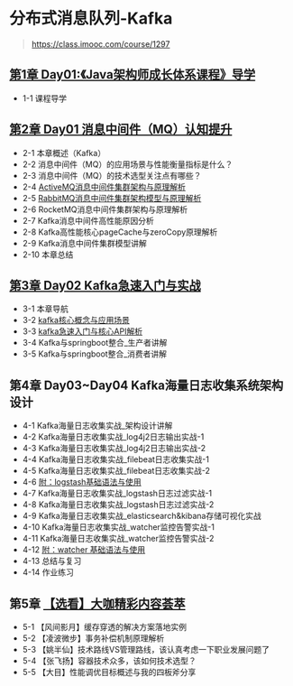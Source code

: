 # 分布式消息队列-Kafka

> https://class.imooc.com/course/1297

## [第1章 Day01:《Java架构师成长体系课程》导学](doc/01-guiding.md)

- 1-1 课程导学

## [第2章 Day01 消息中间件（MQ）认知提升](doc/02-mq-cognition.md)

- 2-1 本章概述（Kafka）
- 2-2 消息中间件（MQ）的应用场景与性能衡量指标是什么？
- 2-3 消息中间件（MQ）的技术选型关注点有哪些？
- 2-4 [ActiveMQ消息中间件集群架构与原理解析](doc/02-4-active-mq.md)
- 2-5 [RabbitMQ消息中间件集群架构模型与原理解析](doc/02-6-rocket-mq.md)
- 2-6 RocketMQ消息中间件集群架构与原理解析
- 2-7 Kafka消息中间件高性能原因分析
- 2-8 Kafka高性能核心pageCache与zeroCopy原理解析
- 2-9 Kafka消息中间件集群模型讲解
- 2-10 本章总结

## [第3章 Day02 Kafka急速入门与实战](doc/03-kafka.md)

- 3-1 本章导航
- 3-2 [kafka核心概念与应用场景](doc/03-02-kafka-concept.md)
- 3-3 [kafka急速入门与核心API解析](doc/03-03-kafka-api.md)
- 3-4 Kafka与springboot整合_生产者讲解
- 3-5 Kafka与springboot整合_消费者讲解

## 第4章 Day03~Day04 Kafka海量日志收集系统架构设计

- 4-1 Kafka海量日志收集实战_架构设计讲解
- 4-2 Kafka海量日志收集实战_log4j2日志输出实战-1
- 4-3 Kafka海量日志收集实战_log4j2日志输出实战-2
- 4-4 Kafka海量日志收集实战_filebeat日志收集实战-1
- 4-5 Kafka海量日志收集实战_filebeat日志收集实战-2
- 4-6 [附：logstash基础语法与使用](doc/04-06-logstash-base.md)
- 4-7 Kafka海量日志收集实战_logstash日志过滤实战-1
- 4-8 Kafka海量日志收集实战_logstash日志过滤实战-2
- 4-9 Kafka海量日志收集实战_elasticsearch&kibana存储可视化实战
- 4-10 Kafka海量日志收集实战_watcher监控告警实战-1
- 4-11 Kafka海量日志收集实战_watcher监控告警实战-2
- 4-12 [附：watcher 基础语法与使用](doc/04-12-watcher-base.md)
- 4-13 总结与复习
- 4-14 作业练习

## 第5章 [【选看】大咖精彩内容荟萃](doc/05-wonderful-content.md)

- 5-1 【风间影月】缓存穿透的解决方案落地实例
- 5-2 【凌波微步】事务补偿机制原理解析
- 5-3 【姚半仙】技术路线VS管理路线，该认真考虑一下职业发展问题了
- 5-4 【张飞扬】容器技术众多，该如何技术选型？
- 5-5 【大目】性能调优目标概述与我的四板斧分享
